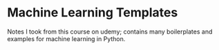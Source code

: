 # Machine Learning Templates

Notes I took from this course on udemy; contains many boilerplates and examples for machine learning in Python.